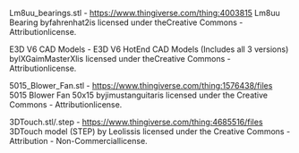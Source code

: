 Lm8uu_bearings.stl - https://www.thingiverse.com/thing:4003815
                     Lm8uu Bearing byfahrenhat2is licensed under theCreative Commons -
                     Attributionlicense.

E3D V6 CAD Models - E3D V6 HotEnd CAD Models (Includes all 3 versions)
                    bylXGaimMasterXlis licensed under theCreative Commons
                    - Attributionlicense.

5015_Blower_Fan.stl - https://www.thingiverse.com/thing:1576438/files
                      5015 Blower Fan 50x15 byjimustanguitaris licensed under the
                      Creative Commons - Attributionlicense.

3DTouch.stl/.step - https://www.thingiverse.com/thing:4685516/files
                    3DTouch model (STEP) by Leolissis
                    licensed under the
                    Creative Commons - Attribution - Non-Commerciallicense.
